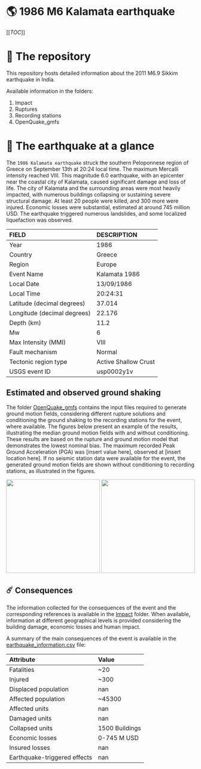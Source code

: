 # 🌎 1986 M6 Kalamata earthquake
[[_TOC_]]

# 📂 The repository

This repository hosts detailed information about the 2011 M6.9 Sikkim earthquake in India.

Available information in the folders:

1. Impact
2. Ruptures
3. Recording stations
4. OpenQuake_gmfs


# 🚀 The earthquake at a glance 

The `1986 Kalamata earthquake` struck the southern Peloponnese region of Greece on September 13th at 20:24 local time. The maximum Mercalli intensity reached VIII. This magnitude 6.0 earthquake, with an epicenter near the coastal city of Kalamata, caused significant damage and loss of life. The city of Kalamata and the surrounding areas were most heavily impacted, with numerous buildings collapsing or sustaining severe structural damage. At least 20 people were killed, and 300 more were injured. Economic losses were substantial, estimated at around 745 million USD. The earthquake triggered numerous landslides, and some localized liquefaction was observed.

| FIELD | DESCRIPTION |
|:-------|:-------------|
| Year | 1986 |
| Country | Greece |
| Region | Europe |
| Event Name | Kalamata 1986 |
| Local Date | 13/09/1986 |
| Local Time | 20:24:31 |
| Latitude (decimal degrees) | 37.014 |
| Longitude (decimal degrees) | 22.176 |
| Depth (km) | 11.2 |
| Mw | 6 |
| Max Intensity (MMI) | VIII |
| Fault mechanism | Normal |
| Tectonic region type | Active Shallow Crust |
| USGS event ID | usp0002y1v |

## Estimated and observed ground shaking

The folder [OpenQuake_gmfs](./OpenQuake_gmfs/) contains the input files required to generate ground motion fields, considering different rupture solutions and conditioning the ground shaking to the recording stations for the event, where available. The figures below present an example of the results, illustrating the median ground motion fields with and without conditioning. These results are based on the rupture and ground motion model that demonstrates the lowest nominal bias. The maximum recorded Peak Ground Acceleration (PGA) was [insert value here], observed at [insert location here]. If no seismic station data were available for the event, the generated ground motion fields are shown without conditioning to recording stations, as illustrated in the figures.

<img src="./4.OpenQuake_gmfs/median_gmf_stations_none.png" height="250">
<img src="./4.OpenQuake_gmfs/median_gmf_stations_seismic.png" height="250">

## ☄️ Consequences

The information collected for the consequences of the event and the corresponding references is available in the [Impact](./Impact) folder. When available, information at different geographical levels is provided considering the building damage, economic losses and human impact.

A summary of the main consequences of the event is available in the [earthquake_information.csv](./earthquake_information.csv) file:

| Attribute | Value |
|:-------|:-------------|
| Fatalities | ~20 |
| Injured | ~300 |
| Displaced population | nan |
| Affected population | ~45300 |
| Affected units | nan |
| Damaged units | nan |
| Collapsed units | 1500 Buildings |
| Economic losses | 0-745 M USD |
| Insured losses | nan |
| Earthquake-triggered effects | nan |